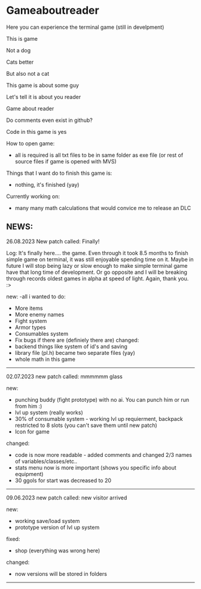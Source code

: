 # Gameaboutreader
Here you can experience the terminal game (still in develpment)

This is game

Not a dog

Cats better

But also not a cat

This game is about some guy

Let's tell it is about you reader

Game about reader

Do comments even exist in github?

Code in this game is yes

How to open game:
- all is required is all txt files to be in same folder as exe file (or rest of source files if game is opened with MVS)

Things that I want do to finish this game is:
- nothing, it's finished (yay)

Currently working on:
- many many math calculations that would convice me to release an DLC
  
NEWS:
---------------------------------------------
26.08.2023
New patch called:
Finally!

Log:
It's finally here.... the game. Even through it took 8.5 months to finish simple game on terminal, it was still enjoyable spending time on it. Maybe in future I will stop being lazy or slow enough to make simple terminal game have that long time of development. Or go opposite and I will be breaking through records oldest games in alpha at speed of light. Again, thank you. :>

new:
-all i wanted to do:
  - More items
  - More enemy names
  - Fight system
  - Armor types
  - Consumables system
  - Fix bugs if there are (definiely there are)
changed:
- backend things like system of id's and saving
- library file (pl.h) became two separate files (yay)
- whole math in this game
---------------------------------------------
02.07.2023
new patch called:
mmmmmm glass

new:
- punching buddy (fight prototype) with no ai. You can punch him or run from him :)
- lvl up system (really works)
- 30% of consumable system - working lvl up requierment, backpack restricted to 8 slots (you can't save them until new patch)
- Icon for game

changed:
- code is now more readable - added comments and changed 2/3 names of variables/classes/etc..
- stats menu now is more important (shows you specific info about equipment)
- 30 ggols for start was decreased to 20

---------------------------------------------
09.06.2023
new patch called:
new visitor arrived

new:
- working save/load system
- prototype version of lvl up system

fixed:
- shop (everything was wrong here)

changed:
- now versions will be stored in folders
---------------------------------------------
